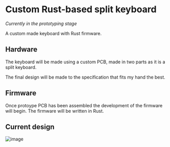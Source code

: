 # Custom Rust-based split keyboard
_Currently in the prototyping stage_

A custom made keyboard with Rust firmware.

## Hardware
The keyboard will be made using a custom PCB, made in two parts as it is a split keyboard.

The final design will be made to the specification that fits my hand the best.

## Firmware
Once protoype PCB has been assembled the development of the firmware will begin.
The firmware will be written in Rust.

## Current design
![image](https://user-images.githubusercontent.com/6892524/219718186-dd6b4d7f-364a-41a3-b798-ba45a308cf2e.png)
